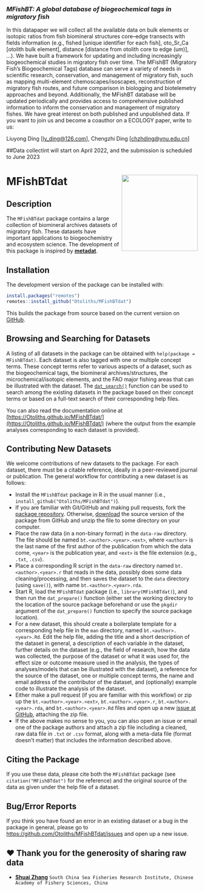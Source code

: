 ### ***MFishBT: A global database of biogeochemical tags in migratory fish***

In this datapaper we will collect all the available data on bulk elements or isotopic ratios from fish biomineral structures core–edge transects with fields information (e.g., fished [unique identifier for each fish], oto_Sr_Ca [otolith bulk element], distance [distance from otolith core to edge (um)], …). We have built a framework for updating and including increasingly biogeochemical studies in migratory fish over time. The MFishBT (Migratory Fish’s Biogeochemical Tags) database can serve a variety of needs in scientific research, conservation, and management of migratory fish, such as mapping multi-element chemoscapes/isoscapes, reconstruction of migratory fish routes, and future comparison in biologging and biotelemetry approaches and beyond. Additionally, the MFishBT database will be updated periodically and provides access to comprehensive published information to inform the conservation and management of migratory fishes. We have great interest on both published and unpublished data. If you want to join us and become a coauthor on a ECOLOGY paper, write to us:

Liuyong Ding [ly_ding@126.com], Chengzhi Ding [chzhding@ynu.edu.cn]

##Data collectint will start on April 2022, and the submission is scheduled to June 2023




<!-- README.md is generated from README.Rmd. Please edit that file -->
# MFishBTdat <img src="man/figures/Biomineral_archives.png" align="right" height="200" />

## Description

The `MFishBTdat` package contains a large collection of biomineral archives datasets of migratory fish. These datasets have important applications to biogeochemistry and ecosystem science. The development of this package is inspired by [**metadat**](https://github.com/wviechtb/metadat).

## Installation

The development version of the package can be installed with:

```r
install.packages("remotes")
remotes::install_github("Otoliths/MFishBTdat")
```

This builds the package from source based on the current version on [GitHub](https://github.com/Otoliths/MFishBTdat).

## Browsing and Searching for Datasets

A listing of all datasets in the package can be obtained with `help(package = MFishBTdat)`. Each dataset is also tagged with one or multiple concept terms. These concept terms refer to various aspects of a dataset, such as the biogeochemical tags, the biomineral archives/structures, the microchemical/isotopic elements, and the FAO major fishing areas that can be illustrated with the dataset. The [`dat_search()`](https://Otoliths.github.io/MFishBTdat/reference/dat_search.html) function can be used to search among the existing datasets in the package based on their concept terms or based on a full-text search of their corresponding help files.

You can also read the documentation online at [https://Otoliths.github.io/MFishBTdat/](https://Otoliths.github.io/MFishBTdat/) (where the output from the example analyses corresponding to each dataset is provided).

## Contributing New Datasets

We welcome contributions of new datasets to the package. For each dataset, there must be a citable reference, ideally in a peer-reviewed journal or publication. The general workflow for contributing a new dataset is as follows:

- Install the `MFishBTdat` package in R in the usual manner (i.e., `install_github("Otoliths/MFishBTdat")`).
- If you are familiar with Git/GitHub and making pull requests, fork the [package repository](https://github.com/Otoliths/MFishBTdat). Otherwise, [download](https://github.com/Otoliths/MFishBTdat/archive/master.zip) the source version of the package from GitHub and unzip the file to some directory on your computer.
- Place the raw data (in a non-binary format) in the `data-raw` directory. The file should be named `bt.<author>.<year>.<ext>`, where `<author>` is the last name of the first author of the publication from which the data come, `<year>` is the publication year, and `<ext>` is the file extension (e.g., `.txt`, `.csv`).
- Place a corresponding R script in the `data-raw` directory named `bt.<author>.<year>.r` that reads in the data, possibly does some data cleaning/processing, and then saves the dataset to the `data` directory (using `save()`), with name `bt.<author>.<year>.rda`.
- Start R, load the `MFishBTdat` package (i.e., `library(MFishBTdat)`), and then run the `dat_prepare()` function (either set the working directory to the location of the source package beforehand or use the `pkgdir` argument of the `dat_prepare()` function to specify the source package location).
- For a new dataset, this should create a boilerplate template for a corresponding help file in the `man` directory, named `bt.<author>.<year>.Rd`. Edit the help file, adding the title and a short description of the dataset in general, a description of each variable in the dataset, further details on the dataset (e.g., the field of research, how the data was collected, the purpose of the dataset or what it was used for, the effect size or outcome measure used in the analysis, the types of analyses/models that can be illustrated with the dataset), a reference for the source of the dataset, one or multiple concept terms, the name and email address of the contributor of the dataset, and (optionally) example code to illustrate the analysis of the dataset.
- Either make a pull request (if you are familiar with this workflow) or zip up the `bt.<author>.<year>.<ext>`, `bt.<author>.<year>.r`, `bt.<author>.<year>.rda`, and `bt.<author>.<year>.Rd` files and open up a new [issue at GitHub](https://github.com/Otoliths/MFishBTdat/issues), attaching the zip file.
- If the above makes no sense to you, you can also open an issue or email one of the package authors and attach a zip file including a cleaned, raw data file in `.txt` or `.csv` format, along with a meta-data file (format doesn't matter) that includes the information described above.

## Citing the Package

If you use these data, please cite both the `MFishBTdat` package (see `citation("MFishBTdat")` for the reference) and the original source of the data as given under the help file of a dataset.

## Bug/Error Reports

If you think you have found an error in an existing dataset or a bug in the package in general, please go to https://github.com/Otoliths/MFishBTdat/issues and open up a new issue.

## :heart: Thank you for the generosity of sharing raw data

- [**Shuai Zhang**](https://www.researchgate.net/profile/Shuai-Zhang-24) `South China Sea Fisheries Research Institute, Chinese Academy of Fishery Sciences, China`
